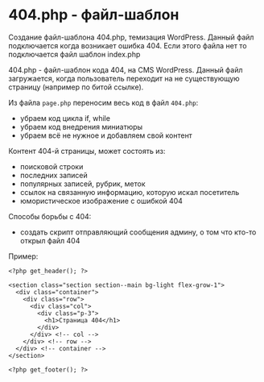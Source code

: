 # 404.php - файл-шаблон
Создание файл-шаблона 404.php, темизация WordPress. Данный файл подключается когда возникает ошибка 404. Если этого файла нет то подключается файл шаблон index.php

404.php - файл-шаблон кода 404, на CMS WordPress. Данный файл загружается, когда пользователь переходит на не существующую страницу (например по битой ссылке).

Из файла `page.php` переносим весь код в файл `404.php`:

- убраем код цикла if, while
- убраем код внедрения миниатюры
- убраем всё не нужное и добавляем свой контент

Контент 404-й страницы, может состоять из:
- поисковой строки
- последних записей
- популярных записей, рубрик, меток
- ссылок на связанную информацию, которую искал посетитель
- юмористическое изображение с ошибкой 404

Способы борьбы с 404:
- создать скрипт отправляющий сообщения админу, о том что кто-то открыл файл 404

Пример:

    <?php get_header(); ?>

    <section class="section section--main bg-light flex-grow-1">
      <div class="container">
        <div class="row">
          <div class="col">
            <div class="p-3">
              <h1>Страница 404</h1>
            </div>
          </div> <!-- col -->
        </div> <!-- row -->
      </div> <!-- container -->
    </section>

    <?php get_footer(); ?>
